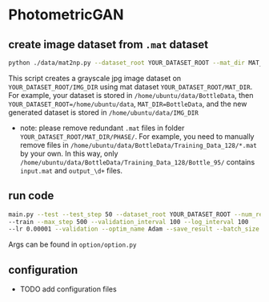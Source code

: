 # PhotometricGAN
## create image dataset from ```.mat``` dataset
```bash
python ./data/mat2np.py --dataset_root YOUR_DATASET_ROOT --mat_dir MAT_DIR --img_dir IMG_DIR
```
This script creates a grayscale jpg image dataset on ```YOUR_DATASET_ROOT/IMG_DIR``` using mat dataset ```YOUR_DATASET_ROOT/MAT_DIR```.
For example, your dataset is stored in ```/home/ubuntu/data/BottleData```, then ```YOUR_DATASET_ROOT=/home/ubuntu/data```, ```MAT_DIR=BottleData```,
and the new generated dataset is stored in ```/home/ubuntu/data/IMG_DIR```
* note: please remove redundant ```.mat``` files in folder ```YOUR_DATASET_ROOT/MAT_DIR/PHASE/```. For example, you need to manually remove files in
```/home/ubuntu/data/BottleData/Training_Data_128/*.mat``` by your own. In this way, only ```/home/ubuntu/data/BottleData/Training_Data_128/Bottle_95/``` contains 
```input.mat``` and ```output_\d+``` files.

## run code
```bash
main.py --test --test_step 50 --dataset_root YOUR_DATASET_ROOT --num_resblock 12 
--train --max_step 500 --validation_interval 100 --log_interval 100 
--lr 0.00001 --validation --optim_name Adam --save_result --batch_size 8 --batch_size_eval 8
```
Args can be found in ```option/option.py```

## configuration
* TODO add configuration files